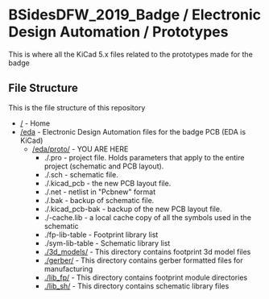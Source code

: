 # BSidesDFW_2019_Badge / Electronic Design Automation / Prototypes

This is where all the KiCad 5.x files related to the prototypes made for the badge

## File Structure

This is the file structure of this repository

* [/](/) - Home
* [/eda](/eda/) - Electronic Design Automation files for the badge PCB (EDA is KiCad)
  * [/eda/proto/](/eda/proto/) - YOU ARE HERE
    * ./<filename>.pro - project file. Holds parameters that apply to the entire project (schematic and PCB layout).
    * ./<filename>.sch - schematic file.
    * ./<filename>.kicad_pcb - the new PCB layout file.
    * ./<filename>.net - netlist in "Pcbnew" format
    * ./<filename>.bak - backup of schematic file.
    * ./<filename>.kicad_pcb-bak - backup of the new PCB layout file.
    * ./<filename>-cache.lib - a local cache copy of all the symbols used in the schematic
    * ./fp-lib-table - Footprint library list
    * ./sym-lib-table - Schematic library list
    * [./3d_models/](./3d_models/) - This directory contains footprint 3d model files
    * [./gerber/](./gerber/) - This directory contains gerber formatted files for manufacturing
    * [./lib_fp/](./lib_fp/) - This directory contains footprint module directories
    * [./lib_sh/](./lib_sh/) - This directory contains schematic library files
